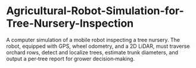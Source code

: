 # Agricultural-Robot-Simulation-for-Tree-Nursery-Inspection
A computer simulation of a mobile robot inspecting a tree nursery. The robot, equipped with GPS, wheel odometry, and a 2D LiDAR, must traverse orchard rows, detect and localize trees, estimate trunk diameters, and output a per‑tree report for grower decision‑making.
